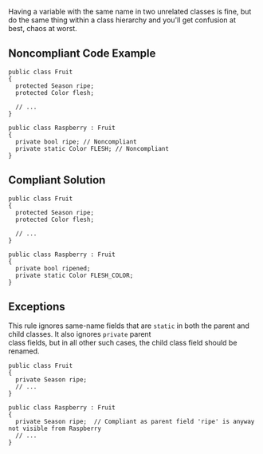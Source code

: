 
Having a variable with the same name in two unrelated classes is fine, but do the same thing within a class hierarchy and you'll get confusion at<br>best, chaos at worst.

## Noncompliant Code Example


    public class Fruit
    {
      protected Season ripe;
      protected Color flesh;
    
      // ...
    }
    
    public class Raspberry : Fruit
    {
      private bool ripe; // Noncompliant
      private static Color FLESH; // Noncompliant
    }


## Compliant Solution


    public class Fruit
    {
      protected Season ripe;
      protected Color flesh;
    
      // ...
    }
    
    public class Raspberry : Fruit
    {
      private bool ripened;
      private static Color FLESH_COLOR;
    }


## Exceptions

This rule ignores same-name fields that are `static` in both the parent and child classes. It also ignores `private` parent<br>class fields, but in all other such cases, the child class field should be renamed.


    public class Fruit
    {
      private Season ripe;
      // ...
    }
    
    public class Raspberry : Fruit
    {
      private Season ripe;  // Compliant as parent field 'ripe' is anyway not visible from Raspberry
      // ...
    }

